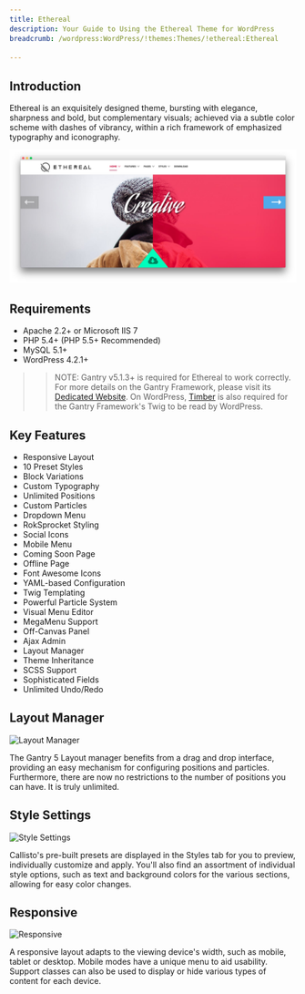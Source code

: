 ```yaml
---
title: Ethereal
description: Your Guide to Using the Ethereal Theme for WordPress
breadcrumb: /wordpress:WordPress/!themes:Themes/!ethereal:Ethereal

---
```


Introduction
-----

Ethereal is an exquisitely designed theme, bursting with elegance, sharpness and bold, but complementary visuals; achieved via a subtle color scheme with dashes of vibrancy, within a rich framework of emphasized typography and iconography.


![](assets/ethereal.jpeg)

Requirements
-----
* Apache 2.2+ or Microsoft IIS 7
* PHP 5.4+ (PHP 5.5+ Recommended)
* MySQL 5.1+
* WordPress 4.2.1+

>> NOTE: Gantry v5.1.3+ is required for Ethereal to work correctly. For more details on the Gantry Framework, please visit its [Dedicated Website](http://gantry.org). On WordPress, [Timber](https://wordpress.org/plugins/timber-library/) is also required for the Gantry Framework's Twig to be read by WordPress.

Key Features
-----

* Responsive Layout
* 10 Preset Styles
* Block Variations
* Custom Typography
* Unlimited Positions
* Custom Particles
* Dropdown Menu
* RokSprocket Styling
* Social Icons
* Mobile Menu
* Coming Soon Page
* Offline Page
* Font Awesome Icons
* YAML-based Configuration
* Twig Templating
* Powerful Particle System
* Visual Menu Editor
* MegaMenu Support
* Off-Canvas Panel
* Ajax Admin
* Layout Manager
* Theme Inheritance
* SCSS Support
* Sophisticated Fields
* Unlimited Undo/Redo

## Layout Manager

![Layout Manager](ft-2.jpg)

The Gantry 5 Layout manager benefits from a drag and drop interface, providing an easy mechanism for configuring positions and particles. Furthermore, there are now no restrictions to the number of positions you can have. It is truly unlimited.

## Style Settings

![Style Settings](ft-3.jpg)

Callisto's pre-built presets are displayed in the Styles tab for you to preview, individually customize and apply. You'll also find an assortment of individual style options, such as text and background colors for the various sections, allowing for easy color changes.

## Responsive

![Responsive](ft-4.jpg)

A responsive layout adapts to the viewing device's width, such as mobile, tablet or desktop. Mobile modes have a unique menu to aid usability. Support classes can also be used to display or hide various types of content for each device.
